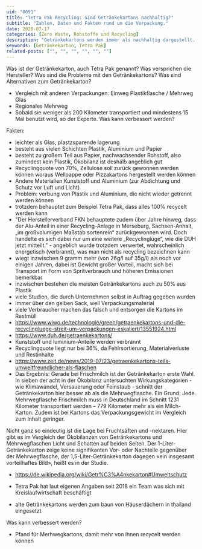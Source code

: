 ```yaml
---
uid: "0091"
title: "Tetra Pak Recycling: Sind Getränkekartons nachhaltig?"
subtitle: "Zahlen, Daten und Fakten rund um die Verpackung."
date: 2020-07-17
categories: [Zero Waste, Rohstoffe und Recycling]
description: "Getränkekartons werden immer als nachhaltig dargestellt. Doch steckt dahinter nur Greenwashing oder funktioniert Tetra Pak Recycling wirklich gut?"
keywords: [Getränkekarton, Tetra Pak]
related-posts: ["", "", "", "", "", ""]
---
```


Was ist der Getränkekarton, auch Tetra Pak genannt?
Was versprichen die Hersteller?
Was sind die Probleme mit den Getränkekartons?
Was sind Alternativen zum Getränkekarton?
- Vergleich mit anderen Verpackungen: Einweg Plastikflasche / Mehrweg Glas
- Regionales Mehrweg
- Sobald sie weniger als 200 Kilometer transportiert und mindestens 15 Mal benutzt wird, so der Experte.
Was kann verbessert werden?



Fakten:
- leichter als Glas, plastzsparende lagerung
- besteht aus vielen Schichten Plastik, Aluminium und Papier
- besteht zu großem Teil aus Papier, nachwachsender Rohstoff, also zumindest kein Plastik, Ökobilanz ist deshalb angeblich gut
- Recyclingquote von 70%, Zellulose soll zurück gewonnen werden können woraus Wellpappe oder Pizzakartons hergestellt werden können
- Andere Materialien Kunststoff und Aluminium (zur Abdichtung und Schutz vor Luft und Licht)
- Problem: verbung von Plastik und Aluminium, die nicht wieder getrennt werden können
- trotzdem behauptet zum Beispiel Tetra Pak, dass alles 100% recycelt werden kann
- "Der Herstellerverband FKN behauptete zudem über Jahre hinweg, dass der Alu-Anteil in einer Recycling-Anlage in Merseburg, Sachsen-Anhalt, „im großvolumigen Maßstab sortenrein“ zurückgewonnen wird. Doch handelte es sich dabei nur um eine weitere „Recyclinglüge“, wie die DUH jetzt mitteilt." - angeblich wurde trotzdem verwertet, wahrscheinlich energetisch (verbrannt), was man nicht als recycling bezeichnen kann
- wiegt inzwischen 9 gramm mehr (von 26g/l auf 35g/l) als noch vor einigen Jahren, dabei ist Gewicht großer Vorteil, macht sich bei Transport im Form von Spritverbrauch und höheren Emissionen bemerkbar
- inzwischen bestehen die meisten Getränkekartons auch zu 50% aus Plastik
- viele Studien, die durch Unternehmen selbst in Auftrag gegeben wurden
- immer über den gelben Sack, weil Verpackungsmaterial
- viele Verbraucher machen das falsch und entsorgen die Kartons im Restmüll
- https://www.wiwo.de/technologie/green/getraenkekartons-und-die-recyclingluege-streit-um-verpackungen-eskaliert/13551924.html
- https://www.duh.de/getraenkekartons/
- Kunststoff und luminium-Anteile werden verbrannt
- Recyclingquote liegt nur bei 36%, da Fehlrsortierung, Materialverluste und Restinhalte
- https://www.zeit.de/news/2019-07/23/getraenkekartons-teils-umweltfreundlicher-als-flaschen
- Das Ergebnis: Gerade bei Frischmilch ist der Getränkekarton erste Wahl. In sieben der acht in der Ökobilanz untersuchten Wirkungskategorien - wie Klimawandel, Versauerung oder Feinstaub - schnitt der Getränkekarton hier besser ab als die Mehrwegflasche. Ein Grund: Jede Mehrwegflasche Frischmilch muss in Deutschland im Schnitt 1231 Kilometer transportiert werden – 779 Kilometer mehr als ein Milch-Karton. Zudem ist bei Kartons das Verpackungsgewicht im Vergleich zum Inhalt geringer.

Nicht ganz so eindeutig ist die Lage bei Fruchtsäften und -nektaren. Hier gibt es im Vergleich der Ökobilanzen von Getränkekartons und Mehrwegflaschen Licht und Schatten auf beiden Seiten. Der 1-Liter-Getränkekarton zeige keine signifikanten Vor- oder Nachteile gegenüber der Mehrwegflasche, der 1,5-Liter-Getränkekarton dagegen «ein insgesamt vorteilhaftes Bild», heißt es in der Studie.
- https://de.wikipedia.org/wiki/Getr%C3%A4nkekarton#Umweltschutz




- Tetra Pak hat laut eigenen Angaben seit 2018 ein Team was sich mit Kreislaufwirtschaft beschäftigt
- alte Getränkekartons werden zum baun von Häuserdächern in thailand eingesetzt


Was kann verbessert werden?
- Pfand für Merhwegkartons, damit mehr von ihnen recycelt werden können
